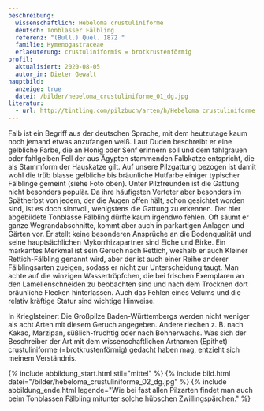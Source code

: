```yaml
---
beschreibung:
  wissenschaftlich: Hebeloma crustuliniforme
  deutsch: Tonblasser Fälbling
  referenz: "(Bull.) Quél. 1872 "
  familie: Hymenogastraceae
  erlaeuterung: crustuliniformis = brotkrustenförmig
profil:
  aktualisiert: 2020-08-05
  autor_in: Dieter Gewalt
hauptbild:
  anzeige: true
  datei: /bilder/hebeloma_crustuliniforme_01_dg.jpg
literatur:
  - url: http://tintling.com/pilzbuch/arten/h/Hebeloma_crustuliniforme
---
```

Falb ist ein Begriff aus der deutschen Sprache, mit dem heutzutage kaum noch jemand etwas anzufangen weiß. Laut Duden beschreibt er eine gelbliche Farbe, die an Honig oder Senf erinnern soll und dem fahlgrauen oder fahlgelben Fell der aus Ägypten stammenden Falbkatze entspricht, die als Stammform der Hauskatze gilt. Auf unsere Pilzgattung bezogen ist damit wohl die trüb blasse gelbliche bis bräunliche Hutfarbe einiger typischer Fälblinge gemeint (siehe Foto oben).
Unter Pilzfreunden ist die Gattung nicht besonders populär. Da ihre häufigsten Verteter aber besonders im Spätherbst von jedem, der die Augen offen hält, schon gesichtet worden sind, ist es doch sinnvoll, wenigstens die Gattung zu erkennen. Der hier abgebildete Tonblasse Fälbling dürfte kaum irgendwo fehlen. Oft säumt er ganze Wegrandabschnitte, kommt aber auch in parkartigen Anlagen und Gärten vor. Er stellt keine besonderen Ansprüche an die Bodenqualität und seine hauptsächlichen Mykorrhizapartner sind Eiche und Birke.
Ein markantes Merkmal ist sein Geruch nach Rettich, weshalb er auch Kleiner Rettich-Fälbling genannt wird, aber der ist auch einer Reihe anderer Fälblingsarten zueigen, sodass er nicht zur Unterscheidung taugt. Man achte auf die winzigen Wassertröpfchen, die bei frischen Exemplaren an den Lamellenschneiden zu beobachten sind und nach dem Trocknen dort bräunliche Flecken hinterlassen. Auch das Fehlen eines Velums und die relativ kräftige Statur sind wichtige Hinweise. 

In Krieglsteiner: Die Großpilze Baden-Württembergs werden nicht weniger als acht Arten mit diesem Geruch angegeben. Andere riechen z. B. nach Kakao, Marzipan, süßlich-fruchtig oder nach Bohnerwachs.
Was sich der Beschreiber der Art mit dem wissenschaftlichen Artnamen (Epithet) crustuliniforme (=brotkrustenförmig) gedacht haben mag, entzieht sich meinem Verständnis.

{% include abbildung_start.html stil="mittel" %}
{% include bild.html datei="/bilder/hebeloma_crustuliniforme_02_dg.jpg" %}
{% include abbildung_ende.html legende="Wie bei fast allen Pilzarten findet man auch beim Tonblassen Fälbling mitunter solche hübschen Zwillingspärchen." %}